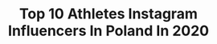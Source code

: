 ---
title: Top 10 Athletes Instagram Influencers In Poland In 2020
description: >-
  Find top athletes Instagram influencers in Poland in 2020. Most popular hashtags: #workout #motivation #gym #training.
platform: Instagram
profiles:
  - username: "badass_girlpl"
    fullname: >-
      Anna Kaszuba
    location: "Poland"
    followers: 30393
    engagement: 419
    commentsToLikes: 0.042368
    avatar: "https://scontent-lhr8-1.cdninstagram.com/v/t51.2885-19/s320x320/87530949_1113734762295694_1351653640007319552_n.jpg?_nc_ht=scontent-lhr8-1.cdninstagram.com&_nc_ohc=DpxdXRpkloMAX939H3C&oh=df1718cb3e3cec29ed958e495151753b&oe=5EB9AB7F"
    verified: false
    hashtags: ""
  - username: "stefan_eroteev"
    fullname: >-
      Stefan Eroteev
    location: "Poland"
    followers: 15637
    engagement: 1075
    commentsToLikes: 0.018043
    avatar: "https://scontent-atl3-1.cdninstagram.com/v/t51.2885-19/s320x320/62474917_2384880881757330_4214285991747256320_n.jpg?_nc_ht=scontent-atl3-1.cdninstagram.com&_nc_ohc=PvYqJtSq3pEAX9XCNd-&oh=def9fbab517fc5ea62b29fe40ef59c3f&oe=5EB9A4EA"
    verified: false
    hashtags: "#calisthenics, #streetworkout, #bulgaria, #photography"
  - username: "nataliakusiak"
    fullname: >-
      Natalia Kusiak
    location: "Poland"
    followers: 50140
    engagement: 901
    commentsToLikes: 0.026848
    avatar: "https://scontent-lhr8-1.cdninstagram.com/v/t51.2885-19/s320x320/92257799_218756142528798_520257690736263168_n.jpg?_nc_ht=scontent-lhr8-1.cdninstagram.com&_nc_ohc=sbT2TcsWXCUAX-Mb90n&oh=a553fc3c3002375aa9ec85dabde192d2&oe=5EBA59DC"
    verified: false
    hashtags: "#zigtherunway, #zostajewdomu, #superstar, #physiomikrobiom"
  - username: "iga.co.smiga"
    fullname: >-
      Iga Baumgart-Witan
    location: "Poland"
    followers: 33717
    engagement: 991
    commentsToLikes: 0.007183
    avatar: "https://scontent-lhr8-1.cdninstagram.com/v/t51.2885-19/s320x320/38477229_310139896217923_8461057385249636352_n.jpg?_nc_ht=scontent-lhr8-1.cdninstagram.com&_nc_ohc=joyM1fAzyJ8AX-61wsm&oh=d183f7df3c80360c84b5c9d3bd057988&oe=5EBA0623"
    verified: false
    hashtags: "#hubby, #womensweekchallenge, #womenday, #przegladsportowy"
  - username: "nataladamek"
    fullname: >-
      ✨NATALA DAMEK ✨
    location: "Poland"
    followers: 17292
    engagement: 578
    commentsToLikes: 0.019847
    avatar: "https://scontent-lhr8-1.cdninstagram.com/v/t51.2885-19/s320x320/37758262_1304562006348003_2507377997321863168_n.jpg?_nc_ht=scontent-lhr8-1.cdninstagram.com&_nc_ohc=Ek_dKXIviTAAX8XA8RP&oh=fe55d4b091d4e2d32ac3ed49e796b237&oe=5EBC178C"
    verified: false
    hashtags: "#theend, #photoshoot, #model, #bikinifitness"
  - username: "dnuszczyk"
    fullname: >-
      Dominika Czajka (Nuszczyk)
    location: "Poland"
    followers: 6023
    engagement: 1113
    commentsToLikes: 0.018722
    avatar: "https://scontent-lhr8-1.cdninstagram.com/v/t51.2885-19/s320x320/64806862_480335379175332_2920969810189746176_n.jpg?_nc_ht=scontent-lhr8-1.cdninstagram.com&_nc_ohc=NJPks5XjqdUAX9nYffS&oh=2a012cdaa8e7d5a7e16fe782b7a268ce&oe=5EB90EA6"
    verified: false
    hashtags: "#trenerpersonalny, #zdrowejedzenie, #gymlife, #nailart"
  - username: "davidmsmith15"
    fullname: >-
      David Smith 🇺🇸
    location: "Poland"
    followers: 29117
    engagement: 660
    commentsToLikes: 0.008565
    avatar: "https://scontent-amt2-1.cdninstagram.com/v/t51.2885-19/s320x320/13422799_584405188405711_1120908770_a.jpg?_nc_ht=scontent-amt2-1.cdninstagram.com&_nc_ohc=nkoXmYmpYiAAX9GbY10&oh=5fa4901d9c05529c1bfab18fe777ae9a&oe=5EB929A3"
    verified: true
    hashtags: "#deafathlete, #hearingloss, #teamadidas, #ultraboost"
  - username: "przemyslaw_farbotko"
    fullname: >-
      Przemysław Farbotko
    location: "Poland"
    followers: 25742
    engagement: 277
    commentsToLikes: 0.027021
    avatar: "https://scontent-lhr8-1.cdninstagram.com/v/t51.2885-19/s320x320/92376781_558239464828272_2009829774364508160_n.jpg?_nc_ht=scontent-lhr8-1.cdninstagram.com&_nc_ohc=ASWFCsQwYzEAX85vAHL&oh=ea4824efcb1e2308a8a315331c07bb4c&oe=5EBB5863"
    verified: false
    hashtags: "#shaper, #ulisses, #selfiemirror, #valentines"
  - username: "m.andrejczyk"
    fullname: >-
      Maria M. Andrejczyk
    location: "Poland"
    followers: 30840
    engagement: 594
    commentsToLikes: 0.008406
    avatar: "https://scontent-lhr8-1.cdninstagram.com/v/t51.2885-19/s320x320/49933407_2327397074159196_201339897808683008_n.jpg?_nc_ht=scontent-lhr8-1.cdninstagram.com&_nc_ohc=Xjr3D405BN8AX8Rv_UI&oh=0ba3a6a69eb057cd1f919cf03865ab43&oe=5EBB9971"
    verified: false
    hashtags: "#learning, #lovemycountry, #could, #brothers"
  - username: "karolstuglik"
    fullname: >-
      Karol Stuglik
    location: "Poland"
    followers: 25392
    engagement: 382
    commentsToLikes: 0.017223
    avatar: "https://scontent-ams4-1.cdninstagram.com/v/t51.2885-19/s320x320/17818594_125024734704941_3007854838219276288_a.jpg?_nc_ht=scontent-ams4-1.cdninstagram.com&_nc_ohc=sCYF2F5D8bEAX-DO5Do&oh=aa6b50fcaffc08537604d89268e6ec77&oe=5EB4372D"
    verified: false
    hashtags: "#muscles, #fitfam, #polishdzik, #supplement"
---